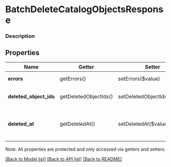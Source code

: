 # BatchDeleteCatalogObjectsResponse

### Description



## Properties
Name | Getter | Setter | Type | Description | Notes
------------ | ------------- | ------------- | ------------- | ------------- | -------------
**errors** | getErrors() | setErrors($value) | [**\SquareConnect\Model\Error[]**](Error.md) | The set of &#x60;Error&#x60;s encountered. | [optional] 
**deleted_object_ids** | getDeletedObjectIds() | setDeletedObjectIds($value) | **string[]** | The IDs of all &#x60;CatalogObject&#x60;s deleted by this request. | [optional] 
**deleted_at** | getDeletedAt() | setDeletedAt($value) | **string** | The database [timestamp](#workingwithdates) of this deletion in RFC 3339 format, e.g., \&quot;2016-09-04T23:59:33.123Z\&quot;. | [optional] 

Note: All properties are protected and only accessed via getters and setters.

[[Back to Model list]](../../README.md#documentation-for-models) [[Back to API list]](../../README.md#documentation-for-api-endpoints) [[Back to README]](../../README.md)

